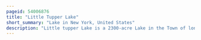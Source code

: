 ```yaml
---
pageid: 54006876
title: "Little Tupper Lake"
short_summary: "Lake in New York, United States"
description: "Little tupper Lake is a 2300-acre Lake in the Town of long lake Hamilton County new York. It is located in the 19,500-acre William C. Whitney Wilderness Area."
---
```

